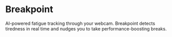 # Breakpoint
AI-powered fatigue tracking through your webcam. Breakpoint detects tiredness in real time and nudges you to take performance-boosting breaks.
